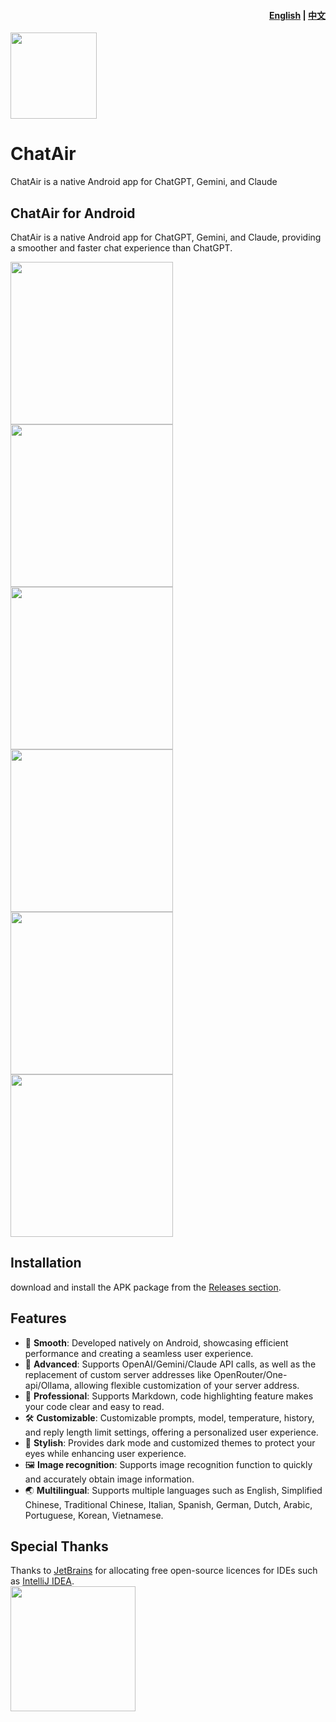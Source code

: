 <h4 align="right"><strong><a href="https://github.com/flyun/chatAir">English</a></strong> | <strong><a href="https://github.com/flyun/chatAir/blob/chatair/README_CN.md">中文</a></strong></h4>
<p align="left">
  <a align="center" href="https://miaoyan.app/" target="_blank"><img src=https://github.com/flyun/chatAir/blob/chatair/TMessagesProj/src/main/ic_launcher-playstore.png width=138 /></a>
  <h1 align="left">ChatAir</h1>
  <div align="left">ChatAir is a native Android app for ChatGPT, Gemini, and Claude</div>
</p>


## ChatAir for Android

ChatAir is a native Android app for ChatGPT, Gemini, and Claude, providing a smoother and faster chat experience than ChatGPT.

<div align="left">
<img src = "https://github.com/flyun/chatAir/blob/chatair/ScreenShots/01.png" width ="260" />
<img src = "https://github.com/flyun/chatAir/blob/chatair/ScreenShots/02.png" width ="260" />
<img src = "https://github.com/flyun/chatAir/blob/chatair/ScreenShots/03.png" width ="260" />
<img src = "https://github.com/flyun/chatAir/blob/chatair/ScreenShots/04.png" width ="260" />
<img src = "https://github.com/flyun/chatAir/blob/chatair/ScreenShots/05.png" width ="260" />
<img src = "https://github.com/flyun/chatAir/blob/chatair/ScreenShots/06.png" width ="260" />
</div>

## Installation
download and install the APK package from the [Releases section](https://github.com/flyun/chatAir/releases/latest).

## Features
- 🚀 **Smooth**: Developed natively on Android, showcasing efficient performance and creating a seamless user experience.
- 🔬 **Advanced**: Supports OpenAI/Gemini/Claude API calls, as well as the replacement of custom server addresses like OpenRouter/One-api/Ollama, allowing flexible customization of your server address.
- 📝 **Professional**: Supports Markdown, code highlighting feature makes your code clear and easy to read.
- 🛠️ **Customizable**: Customizable prompts, model, temperature, history, and reply length limit settings, offering a personalized user experience.
- 🌙 **Stylish**: Provides dark mode and customized themes to protect your eyes while enhancing user experience.
- 🖼️ **Image recognition**: Supports image recognition function to quickly and accurately obtain image information.
- 🌏 **Multilingual**: Supports multiple languages such as English, Simplified Chinese, Traditional Chinese, Italian, Spanish, German, Dutch, Arabic, Portuguese, Korean, Vietnamese.


## Special Thanks

Thanks to [JetBrains](https://www.jetbrains.com/?from=chatair) for allocating free open-source licences for IDEs such as [IntelliJ IDEA](https://www.jetbrains.com/idea/?from=chatair).  
[<img src="https://github.com/flyun/chatAir/blob/chatair/ScreenShots/jetbrains-variant-3.png" width="200"/>](https://www.jetbrains.com/?from=chatair)
